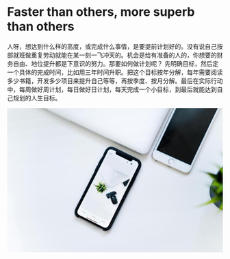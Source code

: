 # Faster than others, more superb than others

人呀，想达到什么样的高度，或完成什么事情，是要提前计划好的。没有说自己按部就班做重复劳动就能在某一刻一飞冲天的。机会是给有准备的人的，你想要的财务自由、地位提升都是下意识的努力。那要如何做计划呢？
先明确目标，然后定一个具体的完成时间，比如用三年时间升职。把这个目标按年分解，每年需要阅读多少书籍，开发多少项目来提升自己等等，再按季度、按月分解。最后在实际行动中，每周做好周计划，每日做好日计划，每天完成一个小目标，到最后就能达到自己规划的人生目标。


<div >
  <img src="../.vuepress/public/c.jpg" />
</div>

<!-- - **不能是为了学习而进公司工作，而是因为工作而要学习**
- **自己为公司创造价值 等于 为自己创造价值**
- **及时汇报进度，强调结果，表现自己**
- 学会沟通，学会交流(**个人能力要提升**) -->
